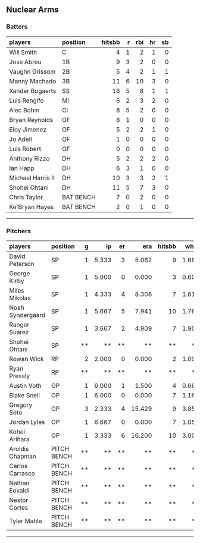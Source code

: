 ## Nuclear Arms

### Batters

 
|players           |position  | hitsbb|  r| rbi| hr| sb| 
|:-----------------|:---------|------:|--:|---:|--:|--:| 
|Will Smith        |C         |      4|  1|   2|  1|  0| 
|Jose Abreu        |1B        |      9|  3|   2|  0|  0| 
|Vaughn Grissom    |2B        |      5|  4|   2|  1|  1| 
|Manny Machado     |3B        |     11|  6|  10|  3|  0| 
|Xander Bogaerts   |SS        |     16|  5|   8|  1|  1| 
|Luis Rengifo      |MI        |      6|  2|   3|  2|  0| 
|Alec Bohm         |CI        |      8|  5|   2|  0|  0| 
|Bryan Reynolds    |OF        |      8|  1|   0|  0|  0| 
|Eloy Jimenez      |OF        |      5|  2|   2|  1|  0| 
|Jo Adell          |OF        |      1|  0|   0|  0|  0| 
|Luis Robert       |OF        |      0|  0|   0|  0|  0| 
|Anthony Rizzo     |DH        |      5|  2|   2|  2|  0| 
|Ian Happ          |DH        |      6|  3|   1|  0|  0| 
|Michael Harris II |DH        |     10|  3|   3|  2|  1| 
|Shohei Ohtani     |DH        |     11|  5|   7|  3|  0| 
|Chris Taylor      |BAT BENCH |      7|  0|   2|  0|  0| 
|Ke'Bryan Hayes    |BAT BENCH |      2|  0|   1|  0|  0| 


* * *

### Pitchers

 
|players          |position    |  g|    ip| er|    era| hitsbb|  whip| so|  w| sv| 
|:----------------|:-----------|--:|-----:|--:|------:|------:|-----:|--:|--:|--:| 
|David Peterson   |SP          |  1| 5.333|  3|  5.062|      9| 1.688|  6|  0|  0| 
|George Kirby     |SP          |  1| 5.000|  0|  0.000|      3| 0.600|  5|  1|  0| 
|Miles Mikolas    |SP          |  1| 4.333|  4|  8.308|      7| 1.615|  3|  0|  0| 
|Noah Syndergaard |SP          |  1| 5.667|  5|  7.941|     10| 1.765|  5|  0|  0| 
|Ranger Suarez    |SP          |  1| 3.667|  2|  4.909|      7| 1.909|  4|  0|  0| 
|Shohei Ohtani    |SP          | **|    **| **|     **|     **|    **| **| **| **| 
|Rowan Wick       |RP          |  2| 2.000|  0|  0.000|      2| 1.000|  2|  0|  1| 
|Ryan Pressly     |RP          | **|    **| **|     **|     **|    **| **| **| **| 
|Austin Voth      |OP          |  1| 6.000|  1|  1.500|      4| 0.667|  4|  0|  0| 
|Blake Snell      |OP          |  1| 6.000|  0|  0.000|      7| 1.167|  8|  1|  0| 
|Gregory Soto     |OP          |  3| 2.333|  4| 15.429|      9| 3.857|  4|  0|  1| 
|Jordan Lyles     |OP          |  1| 6.667|  0|  0.000|      7| 1.050|  2|  1|  0| 
|Kohei Arihara    |OP          |  1| 3.333|  6| 16.200|     10| 3.000|  3|  0|  0| 
|Aroldis Chapman  |PITCH BENCH | **|    **| **|     **|     **|    **| **| **| **| 
|Carlos Carrasco  |PITCH BENCH | **|    **| **|     **|     **|    **| **| **| **| 
|Nathan Eovaldi   |PITCH BENCH | **|    **| **|     **|     **|    **| **| **| **| 
|Nestor Cortes    |PITCH BENCH | **|    **| **|     **|     **|    **| **| **| **| 
|Tyler Mahle      |PITCH BENCH | **|    **| **|     **|     **|    **| **| **| **| 


* * *


